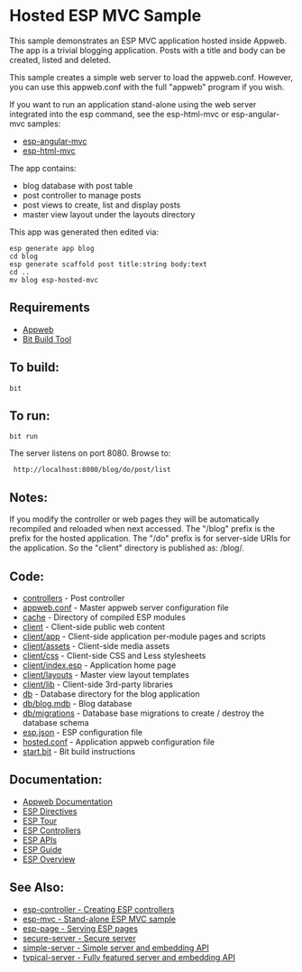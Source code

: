 Hosted ESP MVC Sample
===

This sample demonstrates an ESP MVC application hosted inside Appweb. 
The app is a trivial blogging application. Posts with a title and body 
can be created, listed and deleted.

This sample creates a simple web server to load the appweb.conf. However, you
can use this appweb.conf with the full "appweb" program if you wish.

If you want to run an application stand-alone using the web server integrated
into the esp command, see the esp-html-mvc or esp-angular-mvc samples:

* [esp-angular-mvc](../esp-angular-mvc/README.md)
* [esp-html-mvc](../esp-html-mvc/README.md)

The app contains:
* blog database with post table
* post controller to manage posts
* post views to create, list and display posts
* master view layout under the layouts directory

This app was generated then edited via:

    esp generate app blog
    cd blog
    esp generate scaffold post title:string body:text
    cd ..
    mv blog esp-hosted-mvc

Requirements
---
* [Appweb](http://embedthis.com/downloads/appweb/download.ejs)
* [Bit Build Tool](http://embedthis.com/downloads/bit/download.ejs)

To build:
---
    bit 

To run:
---
    bit run

The server listens on port 8080. Browse to: 
 
     http://localhost:8080/blog/do/post/list

Notes:
---
If you modify the controller or web pages they will be automatically recompiled and reloaded when next accessed.
The "/blog" prefix is the prefix for the hosted application. The "/do" prefix is for server-side URIs for the application.
So the "client" directory is published as: /blog/.

Code:
---
* [controllers](controllers/post.c) - Post controller
* [appweb.conf](appweb.conf) - Master appweb server configuration file
* [cache](cache) - Directory of compiled ESP modules
* [client](client) - Client-side public web content
* [client/app](client/app) - Client-side application per-module pages and scripts
* [client/assets](client/assets) - Client-side media assets
* [client/css](client/css) - Client-side CSS and Less stylesheets
* [client/index.esp](client/index.esp) - Application home page
* [client/layouts](client/layouts) - Master view layout templates 
* [client/lib](client/lib) - Client-side 3rd-party libraries
* [db](db) - Database directory for the blog application
* [db/blog.mdb](db/blog.mdb) - Blog database 
* [db/migrations](db/migrations) - Database base migrations to create / destroy the database schema
* [esp.json](esp.json) - ESP configuration file
* [hosted.conf](hosted.conf) - Application appweb configuration file
* [start.bit](start.bit) - Bit build instructions

Documentation:
---
* [Appweb Documentation](http://embedthis.com/products/appweb/doc/index.html)
* [ESP Directives](http://embedthis.com/products/appweb/doc/guide/appweb/users/dir/esp.html)
* [ESP Tour](http://embedthis.com/products/appweb/doc/guide/esp/users/tour.html)
* [ESP Controllers](http://embedthis.com/products/appweb/doc/guide/esp/users/controllers.html)
* [ESP APIs](http://embedthis.com/products/appweb/doc/api/esp.html)
* [ESP Guide](http://embedthis.com/products/appweb/doc/guide/esp/users/index.html)
* [ESP Overview](http://embedthis.com/products/appweb/doc/guide/esp/users/using.html)

See Also:
---
* [esp-controller - Creating ESP controllers](../esp-controller/README.md)
* [esp-mvc - Stand-alone ESP MVC sample](../esp-mvc/README.md)
* [esp-page - Serving ESP pages](../esp-page/README.md)
* [secure-server - Secure server](../secure-server/README.md)
* [simple-server - Simple server and embedding API](../simple-server/README.md)
* [typical-server - Fully featured server and embedding API](../typical-server/README.md)
